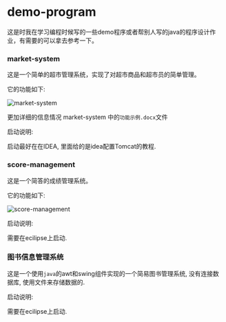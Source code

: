 # demo-program

这是时我在学习编程时候写的一些demo程序或者帮别人写的java的程序设计作业，有需要的可以拿去参考一下。



### market-system

这是一个简单的超市管理系统，实现了对超市商品和超市员的简单管理。

它的功能如下:

![market-system](https://oss.elltor.com/uploads/2020/market-system_1603626326657.png)



更加详细的信息情况 market-system 中的`功能示例.docx`文件

启动说明:

启动最好在在IDEA,  里面给的是idea配置Tomcat的教程.




### score-management

这是一个简答的成绩管理系统。

它的功能如下:

![score-management](https://oss.elltor.com/uploads/2020/score-management_1603626326640.png)

启动说明:

需要在ecilipse上启动.



### 图书信息管理系统

这是一个使用`java`的awt和swing组件实现的一个简易图书管理系统, 没有连接数据库, 使用文件来存储数据的.

启动说明:

需要在ecilipse上启动.


